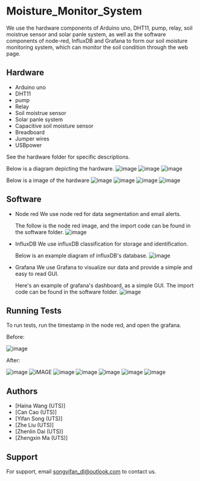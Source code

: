 # Moisture_Monitor_System
We use the hardware components of Arduino uno, DHT11, pump, relay, soil moistrue sensor and solar panle system, as well as the software components of node-red, InfluxDB and Grafana to form our soil moisture monitoring system, which can monitor the soil condition through the web page.

## Hardware
- Arduino uno
- DHT11
- pump
- Relay
- Soil moistrue sensor
- Solar panle system
- Capacitive soil moisture sensor
- Breadboard
- Jumper wires
- USBpower

See the hardware folder for specific descriptions.

Below is a diagram depicting the hardware.
![image](https://github.com/LetMeHaveANamePlz/SoilEye/blob/main/Moisture_Monitor_System-main/Hardware/Hardware-DHT11.jpg)
![image](https://github.com/LetMeHaveANamePlz/SoilEye/blob/main/Moisture_Monitor_System-main/Hardware/Hardware-soil%20moistrue.png)
![image](https://github.com/LetMeHaveANamePlz/SoilEye/blob/main/Moisture_Monitor_System-main/Hardware/Hardware-pump.jpg)

Below is a image of  the hardware
![image](https://github.com/LetMeHaveANamePlz/SoilEye/blob/main/Moisture_Monitor_System-main/test%20image/6d6ed22f46bf2085ac436c5148e736c.jpg)
![image](https://github.com/LetMeHaveANamePlz/SoilEye/blob/main/Moisture_Monitor_System-main/test%20image/e644d0ed40a74b39c40f4bae27dd476.jpg)
![image]()
![image]()
## Software
- Node red
  We use node red for data segmentation and email alerts.

  The follow is the node red image, and the import code can be found in the software folder.
![image](https://github.com/LetMeHaveANamePlz/SoilEye/blob/main/Moisture_Monitor_System-main/Software/Node-RED.png)

- InfluxDB
  We use influxDB classification for storage and identification.

  Below is an example diagram of influxDB's database.
![image](https://github.com/zqy2023/Moisture_Monitor_System/blob/main/Software/influxDB.png)

- Grafana
  We use Grafana to visualize our data and provide a simple and easy to read GUI.

  Here's an example of grafana's dashboard, as a simple GUI. The import code can be found in the software folder.
![image](https://github.com/LetMeHaveANamePlz/SoilEye/blob/main/Moisture_Monitor_System-main/test%20image/Grafana%20panel.png)

## Running Tests

To run tests, run the timestamp in the node red, and open the grafana.

Before:

![image](https://github.com/zqy2023/Moisture_Monitor_System/blob/main/test%20image/grafana%20dashboard%20before%20importing%20data.png)

After:

![image](https://github.com/LetMeHaveANamePlz/SoilEye/blob/main/Moisture_Monitor_System-main/test%20image/Averages.png)
![iMAGE](https://github.com/LetMeHaveANamePlz/SoilEye/blob/main/Moisture_Monitor_System-main/test%20image/Humidity%20trend.png)
![image](https://github.com/LetMeHaveANamePlz/SoilEye/blob/main/Moisture_Monitor_System-main/test%20image/Rate%20of%20change.png)
![image](https://github.com/LetMeHaveANamePlz/SoilEye/blob/main/Moisture_Monitor_System-main/test%20image/Real-time%20humidity%20display.png)
![image](https://github.com/LetMeHaveANamePlz/SoilEye/blob/main/Moisture_Monitor_System-main/test%20image/Stability.png)
![image](https://github.com/LetMeHaveANamePlz/SoilEye/blob/main/Moisture_Monitor_System-main/test%20image/Temperature%20display%20in%20real%20time.png)
![image](https://github.com/LetMeHaveANamePlz/SoilEye/blob/main/Moisture_Monitor_System-main/test%20image/Temperature%20trend.png)

## Authors

- [Haina Wang (UTS)]
- [Can Cao (UTS)]
- [Yifan Song (UTS)]
- [Zhe Liu (UTS)]
- [Zhenlin Dai (UTS)]
- [Zhengxin Ma (UTS)]

## Support

For support, email songyifan_dl@outlook.com to contact us.
